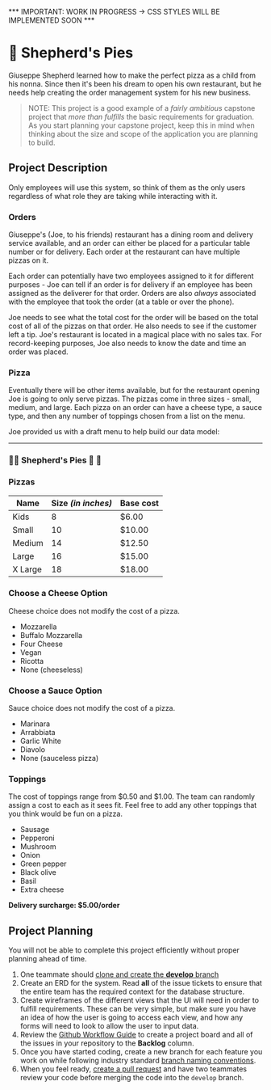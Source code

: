 *** IMPORTANT: WORK IN PROGRESS -> CSS STYLES WILL BE IMPLEMENTED SOON ***

# :pizza: Shepherd's Pies

Giuseppe Shepherd learned how to make the perfect pizza as a child from his nonna. Since then it's been his dream to open his own restaurant, but he needs help creating the order management system for his new business.

> NOTE: This project is a good example of a _fairly ambitious_ capstone project that _more than fulfills_ the basic requirements for graduation. As you start planning your capstone project, keep this in mind when thinking about the size and scope of the application you are planning to build.

## Project Description

Only employees will use this system, so think of them as the only users regardless of what role they are taking while interacting with it.

### Orders

Giuseppe's (Joe, to his friends) restaurant has a dining room and delivery service available, and an order can either be placed for a particular table number or for delivery. Each order at the restaurant can have multiple pizzas on it.

Each order can potentially have two employees assigned to it for different purposes - Joe can tell if an order is for delivery if an employee has been assigned as the deliverer for that order. Orders are also _always_ associated with the employee that took the order (at a table or over the phone).

Joe needs to see what the total cost for the order will be based on the total cost of all of the pizzas on that order. He also needs to see if the customer left a tip. Joe's restaurant is located in a magical place with no sales tax. For record-keeping purposes, Joe also needs to know the date and time an order was placed.

### Pizza

Eventually there will be other items available, but for the restaurant opening Joe is going to only serve pizzas. The pizzas come in three sizes - small, medium, and large. Each pizza on an order can have a cheese type, a sauce type, and then any number of toppings chosen from a list on the menu.

Joe provided us with a draft menu to help build our data model:

---

### :pizza::tomato: Shepherd's Pies :tomato: :pizza:

### Pizzas

| Name | Size _(in inches)_ | Base cost |
|---|---|---|
| Kids | 8 | $6.00 |
| Small | 10 | $10.00 |
| Medium | 14 | $12.50 | 
| Large | 16 | $15.00 | 
| X Large | 18 | $18.00 |

### Choose a Cheese Option

Cheese choice does not modify the cost of a pizza.

- Mozzarella
- Buffalo Mozzarella
- Four Cheese
- Vegan
- Ricotta
- None (cheeseless)

### Choose a Sauce Option

Sauce choice does not modify the cost of a pizza.

- Marinara
- Arrabbiata
- Garlic White
- Diavolo
- None (sauceless pizza)

### Toppings

The cost of toppings range from $0.50 and $1.00. The team can randomly assign a cost to each as it sees fit. Feel free to add any other toppings that you think would be fun on a pizza.

- Sausage
- Pepperoni
- Mushroom
- Onion
- Green pepper
- Black olive
- Basil
- Extra cheese

**Delivery surcharge: $5.00/order**

## Project Planning

You will not be able to complete this project efficiently without proper planning ahead of time.

1. One teammate should [clone and create the **develop** branch](https://nashville-software-school.github.io/github-workflow/START_REMOTE.html)
1. Create an ERD for the system. Read **all** of the issue tickets to ensure that the entire team has the required context for the database structure.
2. Create wireframes of the different views that the UI will need in order to fulfill requirements. These can be very simple, but make sure you have an idea of how the user is going to access each view, and how any forms will need to look to allow the user to input data.
3. Review the [Github Workflow Guide](https://nashville-software-school.github.io/github-workflow/PROJECTS.html) to create a project board and all of the issues in your repository to the **Backlog** column.
4. Once you have started coding, create a new branch for each feature you work on while following industry standard [branch naming conventions](https://nashville-software-school.github.io/github-workflow/BRANCH_NAMING.html).
5. When you feel ready, [create a pull request](https://nashville-software-school.github.io/github-workflow/PR_CREATE.html) and have two teammates review your code before merging the code into the `develop` branch.
